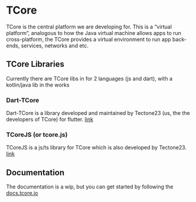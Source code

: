 # TCore

TCore is the central platform we are developing for. This is a “virtual platform”, analogous to how the Java virtual machine allows apps to run cross-platform, the TCore provides a virtual environment to run app back-ends, services, networks and etc.

## TCore Libraries
Currently there are TCore libs in for 2 languages (js and dart), with a kotlin/java lib in the works

### Dart-TCore
Dart-TCore is a library developed and maintained by Tectone23 (us, the the developers of TCore) for flutter. [link](https://github.com/TecTone23-Mobile/Dart-TCore)

### TCoreJS (or tcore.js)
TCoreJS is a js/ts library for TCore which is also developed by Tectone23. [link](https://github.com/TecTone23-Mobile/TcoreJS)

## Documentation

The documentation is a wip, but you can get started by following the [docs.tcore.io](https://docs.tcore.io/en/introduction)
